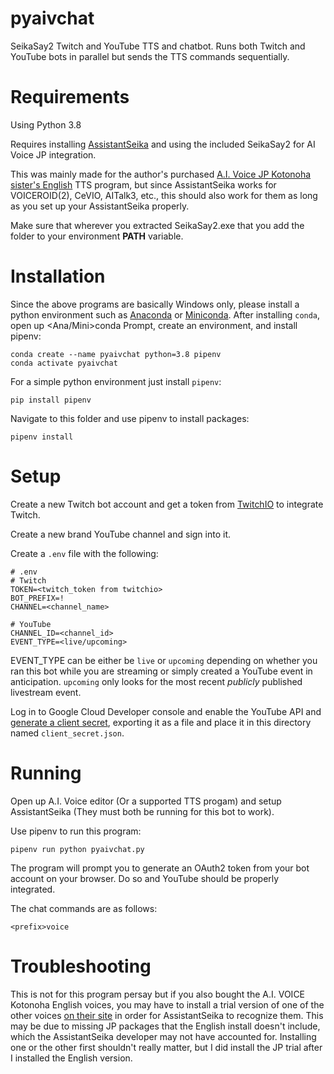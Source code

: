 # pyaivchat
SeikaSay2 Twitch and YouTube TTS and chatbot. Runs both Twitch and YouTube bots in
parallel but sends the TTS commands sequentially.

# Requirements
Using Python 3.8

Requires installing [AssistantSeika](https://hgotoh.jp/wiki/doku.php/documents/voiceroid/assistantseika/assistantseika-001a)
and using the included SeikaSay2 for AI Voice JP integration.

This was mainly made for the author's purchased [A.I. Voice JP Kotonoha sister's English](https://aivoice.jp/kotonoha/en/)
TTS program, but since AssistantSeika works for VOICEROID(2), CeVIO, AITalk3, etc., this should also work for them
as long as you set up your AssistantSeika properly.

Make sure that wherever you extracted SeikaSay2.exe that you add the folder to your
environment **PATH** variable.

# Installation

Since the above programs are basically Windows only, please install a python environment such as
[Anaconda](https://www.anaconda.com/download/) or
[Miniconda](https://docs.conda.io/en/latest/miniconda.html). 
After installing `conda`, open up \<Ana/Mini\>conda Prompt, create an environment, and install pipenv:
```
conda create --name pyaivchat python=3.8 pipenv
conda activate pyaivchat
```

For a simple python environment just install `pipenv`:
```
pip install pipenv
```

Navigate to this folder and use pipenv to install packages:

```
pipenv install
```

# Setup

Create a new Twitch bot account and get a token from [TwitchIO](https://github.com/TwitchIO/TwitchIO) to integrate Twitch.

Create a new brand YouTube channel and sign into it.

Create a `.env` file with the following:

```
# .env
# Twitch
TOKEN=<twitch_token from twitchio>
BOT_PREFIX=!
CHANNEL=<channel_name>

# YouTube
CHANNEL_ID=<channel_id>
EVENT_TYPE=<live/upcoming>
```

EVENT\_TYPE can be either be `live` or `upcoming` depending on whether you ran this bot while you are
streaming or simply created a YouTube event in anticipation. `upcoming` only looks for the most recent
_publicly_ published livestream event.

Log in to Google Cloud Developer console and enable the YouTube API and [generate a client
secret](https://developers.google.com/youtube/registering_an_application), exporting it as a file and place it
in this directory named `client_secret.json`.

# Running

Open up A.I. Voice editor (Or a supported TTS progam) and setup AssistantSeika (They must both be running for
this bot to work).

Use pipenv to run this program:

```
pipenv run python pyaivchat.py
```

The program will prompt you to generate an OAuth2 token from your bot account on your browser. Do so and
YouTube should be properly integrated.

The chat commands are as follows:
```
<prefix>voice
```

# Troubleshooting

This is not for this program persay but if you also bought the A.I. VOICE Kotonoha English voices, you
may have to install a trial version of one of the other voices [on their site](https://aivoice.jp/member/downloads/trial) in order for
AssistantSeika to recognize them. This may be due to missing JP packages that the English
install doesn't include, which the AssistantSeika developer may not have accounted for. Installing one or the other first
shouldn't really matter, but I did install the JP trial after I installed the English version.
